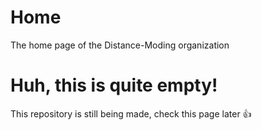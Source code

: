 # Home
The home page of the Distance-Moding organization

# Huh, this is quite empty!
This repository is still being made, check this page later 👍
